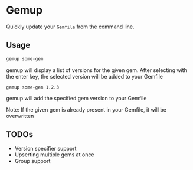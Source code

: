 # Gemup

Quickly update your `Gemfile` from the command line.

## Usage

```bash
gemup some-gem
```
gemup will display a list of versions for the given gem. After selecting with the enter key, the selected version will be added to your Gemfile

```
gemup some-gem 1.2.3
```
gemup will add the specified gem version to your Gemfile

Note: If the given gem is already present in your Gemfile, it will be overwritten

## TODOs
* Version specifier support
* Upserting multiple gems at once
* Group support
